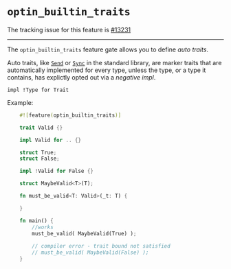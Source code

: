 # `optin_builtin_traits`

The tracking issue for this feature is [#13231] 

[#13231]: https://github.com/rust-lang/rust/issues/13231

----

The `optin_builtin_traits` feature gate allows you to define _auto traits_.

Auto traits, like [`Send`] or [`Sync`] in the standard library, are marker traits
that are automatically implemented for every type, unless the type, or a type it contains, 
has explictly opted out via a _negative impl_. 

[`Send`]: https://doc.rust-lang.org/std/marker/trait.Send.html
[`Sync`]: https://doc.rust-lang.org/std/marker/trait.Sync.html

```rust, ignore
impl !Type for Trait
```

Example:

```rust
    #![feature(optin_builtin_traits)]

    trait Valid {}

    impl Valid for .. {}

    struct True;
    struct False;

    impl !Valid for False {}

    struct MaybeValid<T>(T);

    fn must_be_valid<T: Valid>(_t: T) { 

    }

    fn main() {
        //works
        must_be_valid( MaybeValid(True) );
                
        // compiler error - trait bound not satisfied
        // must_be_valid( MaybeValid(False) );
    }
```

